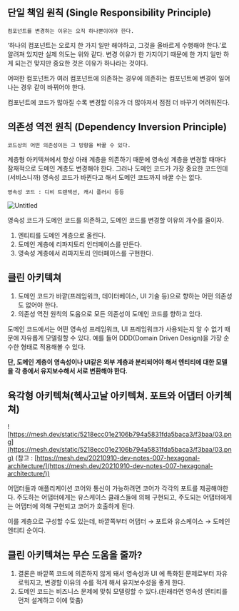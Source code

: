 ## 단일 책임 원칙 (Single Responsibility Principle)

```
컴포넌트를 변경하는 이유는 오직 하나뿐이어야 한다.
```

‘하나의 컴포넌트는 오로지 한 가지 일만 해야하고, 그것을 올바르게 수행해야 한다.’로 알려져 있지만 실제 의도는 위와 같다. 변경 이유가 한 가지이기 때문에 한 가지 일만 하게 되는건 맞지만 중요한 것은 이유가 하나라는 것이다.

어떠한 컴포넌트가 여러 컴포넌트에 의존하는 경우에 의존하는 컴포넌트에 변경이 일어나는 경우 같이 바뀌어야 한다.

컴포넌트에 코드가 많아질 수록 변경할 이유가 더 많아져서 점점 더 바꾸기 어려워진다.

## 의존성 역전 원칙 (Dependency Inversion Principle)

```
코드상의 어떤 의존성이든 그 방향을 바꿀 수 있다.
```

계층형 아키텍쳐에서 항상 아래 계층을 의존하기 때문에 영속성 계층을 변경할 때마다 잠재적으로 도메인 계층도 변경해야 한다. 그러나 도메인 코드가 가장 중요한 코드인데(서비스니까) 영속성 코드가 바뀐다고 해서 도메인 코드까지 바꿀 수는 없다.

```
영속성 코드 : 디비 트랜잭션, 캐시 플러시 등등
```

![Untitled](https://s3-us-west-2.amazonaws.com/secure.notion-static.com/f92a7c34-58f1-4d4b-8104-c6ab895b492e/Untitled.png)

영속성 코드가 도메인 코드를 의존하고, 도메인 코드를 변경할 이유의 개수를 줄이자.

1. 엔티티를 도메인 계층으로 올린다.
2. 도메인 계층에 리파지토리 인터페이스를 만든다.
3. 영속성 계층에서 리파지토리 인터페이스를 구현한다.

## 클린 아키텍쳐

1. 도메인 코드가 바깥(프레임워크, 데이터베이스, UI 기술 등)으로 향하는 어떤 의존성도 없어야 한다.
2. 의존성 역전 원칙의 도움으로 모든 의존성이 도메인 코드를 향하고 있다.

도메인 코드에서는 어떤 영속성 프레임워크, UI 프레임워크가 사용되는지 알 수 없기 때문에 자유롭게 모델링할 수 있다. 예를 들어 DDD(Domain Driven Design)을 가장 순수한 형태로 적용해볼 수 있다.

**단, 도메인 계층이 영속성이나 UI같은 외부 계층과 분리되어야 해서 엔티티에 대한 모델을 각 층에서 유지보수해서 서로 변환해야 한다.**

## 육각형 아키텍쳐(헥사고날 아키텍쳐. 포트와 어댑터 아키첵쳐)

![https://mesh.dev/static/5218ecc01e2106b794a5831fda5baca3/f3baa/03.png](https://mesh.dev/static/5218ecc01e2106b794a5831fda5baca3/f3baa/03.png) (참고 : [https://mesh.dev/20210910-dev-notes-007-hexagonal-architecture/](https://mesh.dev/20210910-dev-notes-007-hexagonal-architecture/))

어댑터들과 애플리케이션 코어와 통신이 가능하려면 코어가 각각의 포트를 제공해야한다. 주도하는 어댑터에게는 유스케이스 클래스들에 의해 구현되고, 주도되는 어댑터에게는 어댑터에 의해 구현되고 코어가 호출하게 된다.

이를 계층으로 구성할 수도 있는데, 바깥쪽부터 어댑터 → 포트와 유스케이스 → 도메인 엔티티 순이다.

## 클린 아키텍쳐는 무슨 도움을 줄까?

1. 결론은 바깥쪽 코드에 의존하지 않게 돼서 영속성과 UI 에 특화된 문제로부터 자유로워지고, 변경할 이유의 수를 적게 해서 유지보수성을 좋게 한다.
2. 도메인 코드는 비즈니스 문제에 맞춰 모델링할 수 있다.(원래라면 영속성 엔티티를 먼저 설계하고 이에 맞춤)
